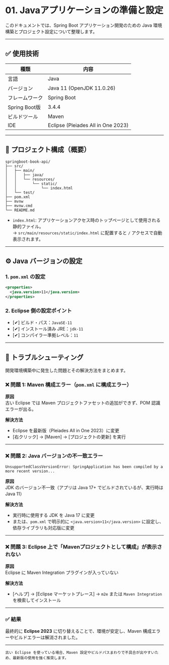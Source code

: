 # 01. Javaアプリケーションの準備と設定

このドキュメントでは、Spring Boot アプリケーション開発のための Java 環境構築とプロジェクト設定について整理します。

---

## ✅ 使用技術

| 種類           | 内容                                 |
|----------------|--------------------------------------|
| 言語           | Java                                 |
| バージョン     | Java 11 (OpenJDK 11.0.26)            |
| フレームワーク | Spring Boot                          |
| Spring Boot版  | 3.4.4                                 |
| ビルドツール   | Maven                                |
| IDE            | Eclipse (Pleiades All in One 2023)   |

---

## 📁 プロジェクト構成（概要）

```
springboot-book-api/
├── src/
│   ├── main/
│   │   ├── java/
│   │   └── resources/
│   │       └── static/
│   │           └── index.html
│   └── test/
├── pom.xml
├── mvnw
├── mvnw.cmd
└── README.md
```

- `index.html`: アプリケーションアクセス時のトップページとして使用される静的ファイル。  
  → `src/main/resources/static/index.html` に配置すると `/` アクセスで自動表示されます。

---

## ⚙️ Java バージョンの設定

### 1. `pom.xml` の設定

```xml
<properties>
  <java.version>11</java.version>
</properties>
```

### 2. Eclipse 側の設定ポイント

- [✔] ビルド・パス：`JavaSE-11`
- [✔] インストール済み JRE：`jdk-11`
- [✔] コンパイラー準拠レベル：`11`

---

## 🧯 トラブルシューティング

開発環境構築中に発生した問題とその解決方法をまとめます。

### ❌ 問題 1: Maven 構成エラー（`pom.xml` に構成エラー）

**原因**  
古い Eclipse では Maven プロジェクトファセットの追加ができず、POM 認識エラーが出る。

**解決方法**  
- Eclipse を最新版（Pleiades All in One 2023）に変更
- [右クリック] → [Maven] → [プロジェクトの更新] を実行

---

### ❌ 問題 2: Java バージョンの不一致エラー

```
UnsupportedClassVersionError: SpringApplication has been compiled by a more recent version...
```

**原因**  
JDK のバージョン不一致（アプリは Java 17+ でビルドされているが、実行時は Java 11）

**解決方法**  
- 実行時に使用する JDK を Java 17 に変更
- または、`pom.xml` で明示的に `<java.version>11</java.version>` に設定し、依存ライブラリも対応版に変更

---

### ❌ 問題 3: Eclipse 上で「Mavenプロジェクトとして構成」が表示されない

**原因**  
Eclipse に Maven Integration プラグインが入っていない

**解決方法**  
- [ヘルプ] → [Eclipse マーケットプレース] → `m2e` または `Maven Integration` を検索してインストール

---

### ✅ 結果

最終的に **Eclipse 2023** に切り替えることで、環境が安定し、Maven 構成エラーやビルドエラーは解消されました。

---

```備考
古い Eclipse を使っている場合、Maven 設定やビルドパスまわりで不具合が出やすいため、最新版の使用を強く推奨します。
```

